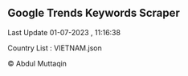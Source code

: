 

## Google Trends Keywords Scraper 
 
Last Update 01-07-2023 , 11:16:38

Country List :
VIETNAM.json



© Abdul Muttaqin 
